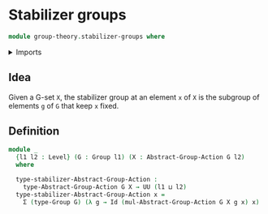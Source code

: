 # Stabilizer groups

```agda
module group-theory.stabilizer-groups where
```

<details><summary>Imports</summary>
```agda
open import group-theory.group-actions
open import group-theory.groups
open import foundation.dependent-pair-types
open import foundation.identity-types
open import foundation.universe-levels
```
</details>

## Idea

Given a G-set `X`, the stabilizer group at an element `x` of `X` is the subgroup of elements `g` of `G` that keep `x` fixed.

## Definition

```agda
module _
  {l1 l2 : Level} (G : Group l1) (X : Abstract-Group-Action G l2)
  where

  type-stabilizer-Abstract-Group-Action :
    type-Abstract-Group-Action G X → UU (l1 ⊔ l2)
  type-stabilizer-Abstract-Group-Action x =
    Σ (type-Group G) (λ g → Id (mul-Abstract-Group-Action G X g x) x)
```

